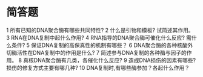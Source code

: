 # 简答题
1  所有已知的DNA聚合酶有哪些共同特性?
2  什么是引物和模板? 试简述其作用。
3  RNA在DNA复制中起什么作用? 
4  RNA指导的DNA聚合酶可催化什么反应? 需什么条件?
5  保证DNA复制的高保真性的机制有哪些？
6  DNA聚合酶的各种核酸外切酶活性在DNA复制中的作用是什么?
7  简述参与DNA复制的各种酶与因子的作用。
8  真核DNA聚合酶有几类，各催化什么反应? 
9  造成DNA损伤的因素有哪些?损伤的修复方式主要有哪几种?
10 DNA复制时,有哪些酶参加？各起什么作用？
